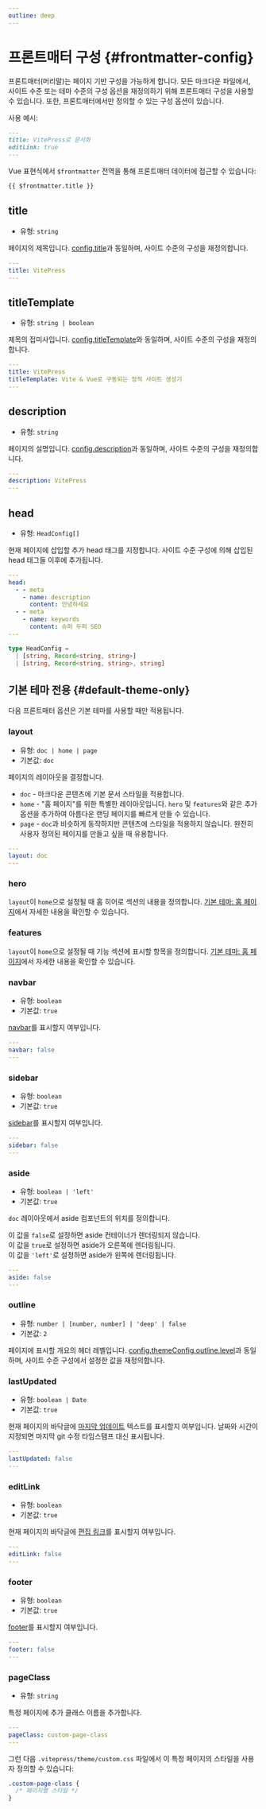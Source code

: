 ```yaml
---
outline: deep
---
```


# 프론트매터 구성 {#frontmatter-config}

프론트매터(머리말)는 페이지 기반 구성을 가능하게 합니다. 모든 마크다운 파일에서, 사이트 수준 또는 테마 수준의 구성 옵션을 재정의하기 위해 프론트매터 구성을 사용할 수 있습니다. 또한, 프론트매터에서만 정의할 수 있는 구성 옵션이 있습니다.

사용 예시:

```md
---
title: VitePress로 문서화
editLink: true
---
```

Vue 표현식에서 `$frontmatter` 전역을 통해 프론트매터 데이터에 접근할 수 있습니다:

```md
{{ $frontmatter.title }}
```

## title

- 유형: `string`

페이지의 제목입니다. [config.title](./site-config#title)과 동일하며, 사이트 수준의 구성을 재정의합니다.

```yaml
---
title: VitePress
---
```

## titleTemplate

- 유형: `string | boolean`

제목의 접미사입니다. [config.titleTemplate](./site-config#titletemplate)와 동일하며, 사이트 수준의 구성을 재정의합니다.

```yaml
---
title: VitePress
titleTemplate: Vite & Vue로 구동되는 정적 사이트 생성기
---
```

## description

- 유형: `string`

페이지의 설명입니다. [config.description](./site-config#description)과 동일하며, 사이트 수준의 구성을 재정의합니다.

```yaml
---
description: VitePress
---
```

## head

- 유형: `HeadConfig[]`

현재 페이지에 삽입할 추가 head 태그를 지정합니다. 사이트 수준 구성에 의해 삽입된 head 태그들 이후에 추가됩니다.

```yaml
---
head:
  - - meta
    - name: description
      content: 안녕하세요
  - - meta
    - name: keywords
      content: 슈퍼 두퍼 SEO
---
```

```ts
type HeadConfig =
  | [string, Record<string, string>]
  | [string, Record<string, string>, string]
```

## 기본 테마 전용 {#default-theme-only}

다음 프론트매터 옵션은 기본 테마를 사용할 때만 적용됩니다.

### layout

- 유형: `doc | home | page`
- 기본값: `doc`

페이지의 레이아웃을 결정합니다.

- `doc` - 마크다운 콘텐츠에 기본 문서 스타일을 적용합니다.
- `home` - "홈 페이지"를 위한 특별한 레이아웃입니다. `hero` 및 `features`와 같은 추가 옵션을 추가하여 아름다운 랜딩 페이지를 빠르게 만들 수 있습니다.
- `page` - `doc`과 비슷하게 동작하지만 콘텐츠에 스타일을 적용하지 않습니다. 완전히 사용자 정의된 페이지를 만들고 싶을 때 유용합니다.

```yaml
---
layout: doc
---
```

### hero <Badge type="info" text="홈 페이지 전용" />

`layout`이 `home`으로 설정될 때 홈 히어로 섹션의 내용을 정의합니다. [기본 테마: 홈 페이지](./default-theme-home-page)에서 자세한 내용을 확인할 수 있습니다.

### features <Badge type="info" text="홈 페이지 전용" />

`layout`이 `home`으로 설정될 때 기능 섹션에 표시할 항목을 정의합니다. [기본 테마: 홈 페이지](./default-theme-home-page)에서 자세한 내용을 확인할 수 있습니다.

### navbar

- 유형: `boolean`
- 기본값: `true`

[navbar](./default-theme-nav)를 표시할지 여부입니다.

```yaml
---
navbar: false
---
```

### sidebar

- 유형: `boolean`
- 기본값: `true`

[sidebar](./default-theme-sidebar)를 표시할지 여부입니다.

```yaml
---
sidebar: false
---
```

### aside

- 유형: `boolean | 'left'`
- 기본값: `true`

`doc` 레이아웃에서 aside 컴포넌트의 위치를 정의합니다.

이 값을 `false`로 설정하면 aside 컨테이너가 렌더링되지 않습니다.\
이 값을 `true`로 설정하면 aside가 오른쪽에 렌더링됩니다.\
이 값을 `'left'`로 설정하면 aside가 왼쪽에 렌더링됩니다.

```yaml
---
aside: false
---
```

### outline

- 유형: `number | [number, number] | 'deep' | false`
- 기본값: `2`

페이지에 표시할 개요의 헤더 레벨입니다. [config.themeConfig.outline.level](./default-theme-config#outline)과 동일하며, 사이트 수준 구성에서 설정한 값을 재정의합니다.

### lastUpdated

- 유형: `boolean | Date`
- 기본값: `true`

현재 페이지의 바닥글에 [마지막 업데이트](./default-theme-last-updated) 텍스트를 표시할지 여부입니다. 날짜와 시간이 지정되면 마지막 git 수정 타임스탬프 대신 표시됩니다.

```yaml
---
lastUpdated: false
---
```

### editLink

- 유형: `boolean`
- 기본값: `true`

현재 페이지의 바닥글에 [편집 링크](./default-theme-edit-link)를 표시할지 여부입니다.

```yaml
---
editLink: false
---
```

### footer

- 유형: `boolean`
- 기본값: `true`

[footer](./default-theme-footer)를 표시할지 여부입니다.

```yaml
---
footer: false
---
```

### pageClass

- 유형: `string`

특정 페이지에 추가 클래스 이름을 추가합니다.

```yaml
---
pageClass: custom-page-class
---
```

그런 다음 `.vitepress/theme/custom.css` 파일에서 이 특정 페이지의 스타일을 사용자 정의할 수 있습니다:

```css
.custom-page-class {
  /* 페이지별 스타일 */
}
```
